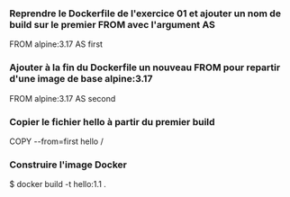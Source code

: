 ### Reprendre le Dockerfile de l'exercice 01 et ajouter un nom de build sur le premier FROM avec l'argument AS

FROM alpine:3.17 AS first

### Ajouter à la fin du Dockerfile un nouveau FROM pour repartir d'une image de base alpine:3.17

FROM alpine:3.17 AS second

### Copier le fichier hello à partir du premier build 

COPY --from=first hello /

### Construire l'image Docker

$ docker build -t hello:1.1 .
